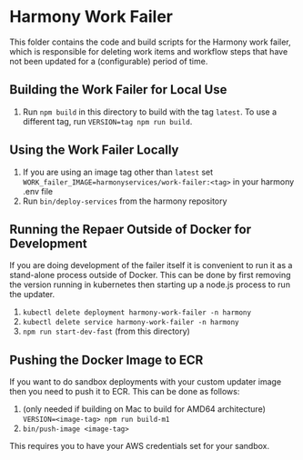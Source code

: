# Harmony Work Failer

This folder contains the code and build scripts for the Harmony work failer,
which is responsible for deleting work items and workflow steps  that have 
not been updated for a (configurable) period of time.

## Building the Work Failer for Local Use

1. Run `npm build` in this directory to build with the tag `latest`. To use a different tag,
   run `VERSION=tag npm run build`.

## Using the Work Failer Locally

1. If you are using an image tag other than `latest` set `WORK_failer_IMAGE=harmonyservices/work-failer:<tag>` in your harmony .env file
2. Run `bin/deploy-services` from the harmony repository

## Running the Repaer Outside of Docker for Development

If you are doing development of the failer itself it is convenient to run it as a stand-alone process outside of Docker. This can be done by first removing the version running in
kubernetes then starting up a node.js process to run the updater.
1. `kubectl delete deployment harmony-work-failer -n harmony`
2. `kubectl delete service harmony-work-failer -n harmony`
3. `npm run start-dev-fast` (from this directory)

## Pushing the Docker Image to ECR

If you want to do sandbox deployments with your custom updater image then you need to
push it to ECR. This can be done as follows:

1. (only needed if building on Mac to build for AMD64 architecture)
   `VERSION=<image-tag> npm run build-m1`
2. `bin/push-image <image-tag>`

This requires you to have your AWS credentials set for your sandbox.